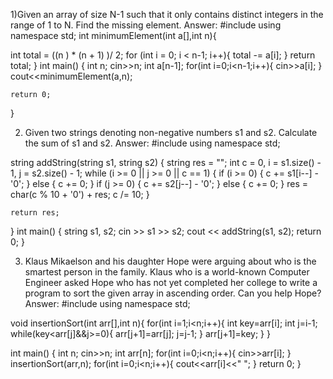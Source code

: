 1)Given an array of size N-1 such that it only contains distinct integers in the range of 1 to N. Find the missing element. 
Answer:
#include <iostream>
using namespace std;
int minimumElement(int a[],int n){

  int  total = ((n ) * (n + 1) )/ 2;
    for (int    i = 0; i < n-1; i++){
        total -= a[i];
    }
    return total;
}
int main() {
    int n;
    cin>>n;
    int a[n-1];
    for(int i=0;i<n-1;i++){
        cin>>a[i];
    }
    cout<<minimumElement(a,n);

    return 0;
}

2) Given two strings denoting non-negative numbers s1 and s2. Calculate the sum of s1 and s2.
Answer:
#include <iostream>
using namespace std;

string addString(string s1, string s2) {
    string res = "";
    int c = 0, i = s1.size() - 1, j = s2.size() - 1;
    while (i >= 0 || j >= 0 || c == 1) {
        if (i >= 0) {
            c += s1[i--] - '0';
        } else {
            c += 0;
        }
        if (j >= 0) {
            c += s2[j--] - '0';
        } else {
            c += 0;
        }
        res = char(c % 10 + '0') + res;
        c /= 10;
    }

    return res;
}
int main() {
    string s1, s2;
    cin >> s1 >> s2;
    cout << addString(s1, s2);
    return 0;
}


3) Klaus Mikaelson and his daughter Hope were arguing about who is the smartest person in the family. Klaus who is a world-known Computer Engineer asked Hope who has not yet completed her college to write a program to sort the given array in ascending order. Can you help Hope?
Answer:
#include <iostream>
using namespace std;

void insertionSort(int arr[],int n){
    for(int i=1;i<n;i++){
        int key=arr[i];
        int j=i-1;
        while(key<arr[j]&&j>=0){
            arr[j+1]=arr[j];
            j=j-1;
        }
        arr[j+1]=key;
    }
}

int main() {
	int n;
	cin>>n;
	int arr[n];
	for(int i=0;i<n;i++){
	    cin>>arr[i];
	}
	insertionSort(arr,n);
	for(int i=0;i<n;i++){
	    cout<<arr[i]<<" ";
	}
	return 0;
}

